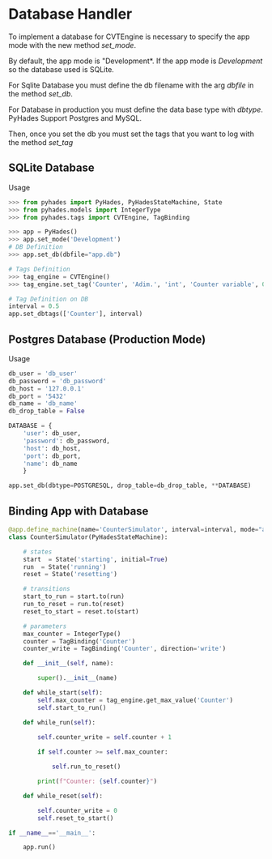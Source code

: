 # Database Handler

To implement a database for CVTEngine is necessary to specify the app mode with the new method *set_mode*.

By default, the app mode is "Development*. If the app mode is *Development* so the database used is SQLite.

For Sqlite Database you must define the db filename with the arg *dbfile* in the method *set_db*.

For Database in production you must define the data base type with *dbtype*. PyHades Support Postgres and MySQL.

Then, once you set the db you must set the tags that you want to log with the method *set_tag*

## SQLite Database

Usage

```python
>>> from pyhades import PyHades, PyHadesStateMachine, State
>>> from pyhades.models import IntegerType
>>> from pyhades.tags import CVTEngine, TagBinding

>>> app = PyHades()
>>> app.set_mode('Development')
# DB Definition
>>> app.set_db(dbfile="app.db")

# Tags Definition
>>> tag_engine = CVTEngine()
>>> tag_engine.set_tag('Counter', 'Adim.', 'int', 'Counter variable', 0, 30)

# Tag Definition on DB
interval = 0.5
app.set_dbtags(['Counter'], interval)
```

## Postgres Database (Production Mode)

Usage

```python
db_user = 'db_user'
db_password = 'db_password'
db_host = '127.0.0.1'
db_port = '5432'
db_name = 'db_name'
db_drop_table = False

DATABASE = {
    'user': db_user,
    'password': db_password,
    'host': db_host,
    'port': db_port,
    'name': db_name
    }

app.set_db(dbtype=POSTGRESQL, drop_table=db_drop_table, **DATABASE)

```

## Binding App with Database

```python
@app.define_machine(name='CounterSimulator', interval=interval, mode="async")
class CounterSimulator(PyHadesStateMachine):

    # states
    start  = State('starting', initial=True)
    run  = State('running')
    reset = State('resetting')

    # transitions
    start_to_run = start.to(run)
    run_to_reset = run.to(reset)
    reset_to_start = reset.to(start)

    # parameters
    max_counter = IntegerType()
    counter = TagBinding('Counter')
    counter_write = TagBinding('Counter', direction='write')

    def __init__(self, name):

        super().__init__(name)

    def while_start(self):
        self.max_counter = tag_engine.get_max_value('Counter')
        self.start_to_run()

    def while_run(self):

        self.counter_write = self.counter + 1
        
        if self.counter >= self.max_counter:

            self.run_to_reset()

        print(f"Counter: {self.counter}")

    def while_reset(self):

        self.counter_write = 0
        self.reset_to_start()

if __name__=='__main__':

    app.run()
```